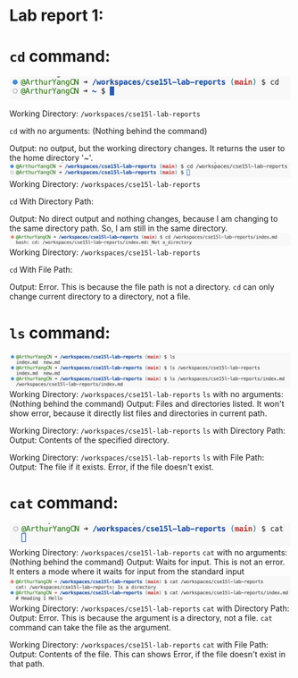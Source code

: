 # Lab report 1:

# `cd` command:

![Image](cd.png)

Working Directory: `/workspaces/cse15l-lab-reports`

`cd` with no arguments: (Nothing behind the command)

Output: no output, but the working directory changes. It returns the user to the home directory '~'.
![Image](cd2.png)
Working Directory: `/workspaces/cse15l-lab-reports`

`cd` With Directory Path:

Output: No direct output and nothing changes, because I am changing to the same directory path. So, I am still in the same directory.
![Image](cd3.png)
Working Directory: `/workspaces/cse15l-lab-reports`

`cd` With File Path:

Output: Error. This is because the file path is not a directory. `cd` can only change current directory to a directory, not a file.

# `ls` command:

![Image](ls.png)
Working Directory: `/workspaces/cse15l-lab-reports`
`ls` with no arguments: (Nothing behind the command)
Output: Files and directories listed. It won't show error, because it directly list files and directories in current path.

Working Directory: `/workspaces/cse15l-lab-reports`
`ls` with Directory Path:
Output: Contents of the specified directory.

Working Directory: `/workspaces/cse15l-lab-reports`
`ls` with File Path:
Output: The file if it exists. Error, if the file doesn't exist.


# `cat` command:
![Image](cat1.png)
Working Directory: `/workspaces/cse15l-lab-reports`
`cat` with no arguments: (Nothing behind the command)
Output: Waits for input. This is not an error. It enters a mode where it waits for input from the standard input
![Image](cat2.png)
Working Directory: `/workspaces/cse15l-lab-reports`
`cat` with Directory Path:
Output: Error. This is because the argument is a directory, not a file. `cat` command can take the file as the argument.

Working Directory: `/workspaces/cse15l-lab-reports`
`cat` with File Path:
Output: Contents of the file. This can shows Error, if the file doesn't exist in that path.

